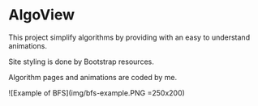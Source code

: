# AlgoView
This project simplify algorithms by providing with an easy to understand animations.

Site styling is done by Bootstrap resources.

Algorithm pages and animations are coded by me.

![Example of BFS](img/bfs-example.PNG =250x200)
